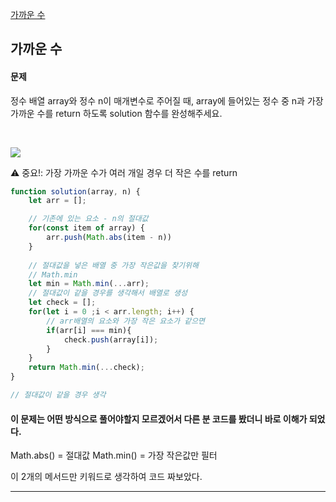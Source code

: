 [가까운 수](https://school.programmers.co.kr/learn/courses/30/lessons/120890)
## 가까운 수
#### 문제
정수 배열 array와 정수 n이 매개변수로 주어질 때, array에 들어있는 정수 중 n과 가장 가까운 수를 return 하도록 solution 함수를 완성해주세요.

<br/>

![](https://velog.velcdn.com/images/jkang4531/post/f4cd9ea4-f322-4aea-af67-a3d1896b67d0/image.png)

⚠️ 중요!: 가장 가까운 수가 여러 개일 경우 더 작은 수를 return

```javascript
function solution(array, n) {
    let arr = [];

    // 기존에 있는 요소 - n의 절대값
    for(const item of array) {
        arr.push(Math.abs(item - n))
    }
    
    // 절대값을 넣은 배열 중 가장 작은값을 찾기위해
    // Math.min
    let min = Math.min(...arr);
    // 절대값이 같을 경우를 생각해서 배열로 생성
    let check = [];
    for(let i = 0 ;i < arr.length; i++) {
        // arr배열의 요소와 가장 작은 요소가 같으면
        if(arr[i] === min){
            check.push(array[i]);
        }
    }
    return Math.min(...check);
}

// 절대값이 같을 경우 생각
```

#### 이 문제는 어떤 방식으로 풀어야할지 모르겠어서 다른 분 코드를 봤더니 바로 이해가 되었다.

Math.abs() = 절대값
Math.min() = 가장 작은값만 필터

이 2개의 메서드만 키워드로 생각하여 코드 짜보았다.

---
